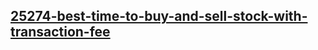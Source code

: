 <h2><a href="https://leetcode.com/problems/best-time-to-buy-and-sell-stock-with-transaction-fee/">25274-best-time-to-buy-and-sell-stock-with-transaction-fee